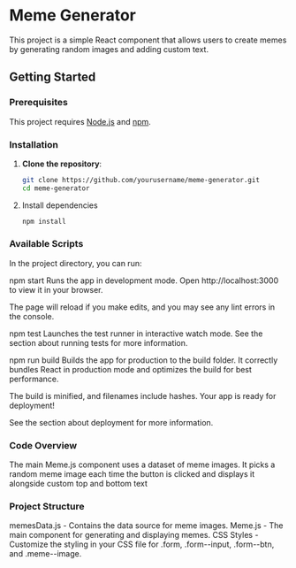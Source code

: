 # Meme Generator

This project is a simple React component that allows users to create memes by generating random images and adding custom text.

## Getting Started

### Prerequisites
This project requires [Node.js](https://nodejs.org/) and [npm](https://www.npmjs.com/).

### Installation

1. **Clone the repository**:
   ```bash
   git clone https://github.com/yourusername/meme-generator.git
   cd meme-generator
2. Install dependencies
   ```bash
   npm install
### Available Scripts
In the project directory, you can run:

npm start
Runs the app in development mode.
Open http://localhost:3000 to view it in your browser.

The page will reload if you make edits, and you may see any lint errors in the console.

npm test
Launches the test runner in interactive watch mode. See the section about running tests for more information.

npm run build
Builds the app for production to the build folder.
It correctly bundles React in production mode and optimizes the build for best performance.

The build is minified, and filenames include hashes.
Your app is ready for deployment!

See the section about deployment for more information.

### Code Overview
The main Meme.js component uses a dataset of meme images. It picks a random meme image each time the button is clicked and displays it alongside custom top and bottom text

### Project Structure
memesData.js - Contains the data source for meme images.
Meme.js - The main component for generating and displaying memes.
CSS Styles - Customize the styling in your CSS file for .form, .form--input, .form--btn, and .meme--image.
